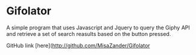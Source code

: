 # Gifolator
A simple program that uses Javascript and Jquery to query the Giphy API and retrieve a set of search reasults based on the button pressed.

GitHub link [here](http://github.com/MisaZander/Gifolator
